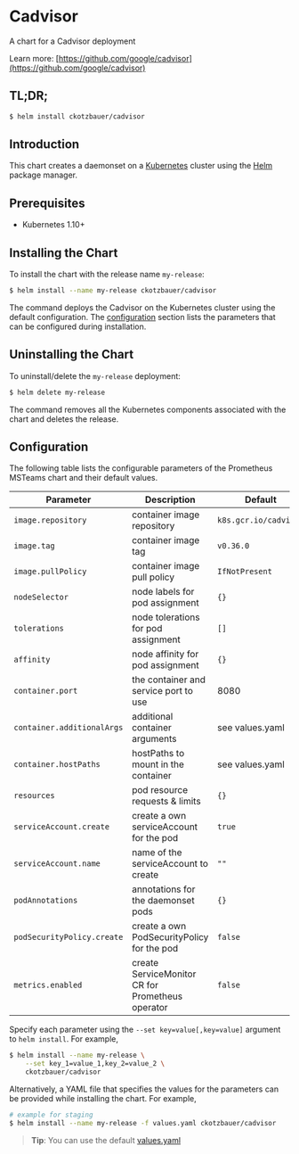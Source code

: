 # Cadvisor

A chart for a Cadvisor deployment

Learn more: [https://github.com/google/cadvisor](https://github.com/google/cadvisor)

## TL;DR;

```bash
$ helm install ckotzbauer/cadvisor
```

## Introduction

This chart creates a daemonset on a [Kubernetes](http://kubernetes.io) cluster using the [Helm](https://helm.sh) package manager.

## Prerequisites

- Kubernetes 1.10+

## Installing the Chart

To install the chart with the release name `my-release`:

```bash
$ helm install --name my-release ckotzbauer/cadvisor
```

The command deploys the Cadvisor on the Kubernetes cluster using the default configuration. The [configuration](#configuration) section lists the parameters that can be configured during installation.

## Uninstalling the Chart

To uninstall/delete the `my-release` deployment:

```bash
$ helm delete my-release
```
The command removes all the Kubernetes components associated with the chart and deletes the release.

## Configuration

The following table lists the configurable parameters of the Prometheus MSTeams chart and their default values.

| Parameter                  | Description                                      | Default               |
| -------------------------- | ------------------------------------------------ | --------------------- |
| `image.repository`         | container image repository                       | `k8s.gcr.io/cadvisor` |
| `image.tag`                | container image tag                              | `v0.36.0`             |
| `image.pullPolicy`         | container image pull policy                      | `IfNotPresent`        |
| `nodeSelector`             | node labels for pod assignment                   | `{}`                  |
| `tolerations`              | node tolerations for pod assignment              | `[]`                  |
| `affinity`                 | node affinity for pod assignment                 | `{}`                  |
| `container.port`           | the container and service port to use            | 8080                  |
| `container.additionalArgs` | additional container arguments                   | see values.yaml       |
| `container.hostPaths`      | hostPaths to mount in the container              | see values.yaml       |
| `resources`                | pod resource requests & limits                   | `{}`                  |
| `serviceAccount.create`    | create a own serviceAccount for the pod          | `true`                |
| `serviceAccount.name`      | name of the serviceAccount to create             | `""`                  |
| `podAnnotations`           | annotations for the daemonset pods               | `{}`                  |
| `podSecurityPolicy.create` | create a own PodSecurityPolicy for the pod       | `false`               |
| `metrics.enabled`          | create ServiceMonitor CR for Prometheus operator | `false`               |

Specify each parameter using the `--set key=value[,key=value]` argument to `helm install`. For example,

```bash
$ helm install --name my-release \
    --set key_1=value_1,key_2=value_2 \
    ckotzbauer/cadvisor
```

Alternatively, a YAML file that specifies the values for the parameters can be provided while installing the chart. For example,

```bash
# example for staging
$ helm install --name my-release -f values.yaml ckotzbauer/cadvisor
```

> **Tip**: You can use the default [values.yaml](values.yaml)
